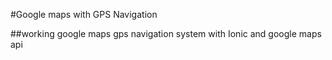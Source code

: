 #Google maps with GPS Navigation

##working google maps gps navigation system with Ionic and google maps api
